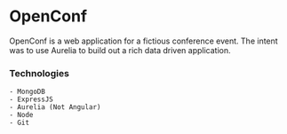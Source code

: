# OpenConf

OpenConf is a web application for a fictious conference event. The intent was to use Aurelia to build out a rich data driven application.

### Technologies

```
- MongoDB
- ExpressJS
- Aurelia (Not Angular)
- Node
- Git
```
